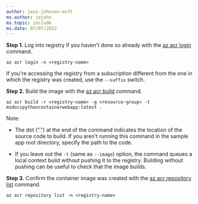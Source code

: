 ```yaml
---
author: jess-johnson-msft
ms.author: jejohn
ms.topic: include
ms.date: 07/07/2022
---
```



**Step 1.** Log into registry if you haven't done so already with the [az acr login](/cli/azure/acr#az-acr-login) command.

```azurecli
az acr login -n <registry-name>
```

If you're accessing the registry from a subscription different from the one in which the registry was created, use the `--suffix` switch.

**Step 2.** Build the image with the [az acr build](/cli/azure/acr#az-acr-build) command.

```azurecli
az acr build -r <registry-name> -g <resource-group> -t msdocspythoncontainerwebapp:latest .
```

Note:

* The dot (".") at the end of the command indicates the location of the source code to build. If you aren't running this command in the sample app root directory, specify the path to the code.

* If you leave out the `-t` (same as `--image`) option, the command queues a local context build without pushing it to the registry. Building without pushing can be useful to check that the image builds.

**Step 3.** Confirm the container image was created with the [az acr repository list](/cli/azure/acr/repository#az-acr-repository-list) command.

```azurecli
az acr repository list -n <registry-name>
```
